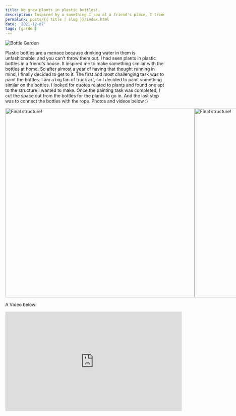 ```yaml
---
title: We grew plants in plastic bottles!. 
description: Inspired by a something I saw at a friend's place, I tried recreating it. 
permalink: posts/{{ title | slug }}/index.html
date: '2021-12-07'
tags: [garden]
---
```


<img src="/images/bottle-garden/sitting.jpg" alt="Bottle Garden"/>

Plastic bottles are a menace because drinking water in them is unfashionable, and you can't throw them out. I had seen plants in plastic bottles in a friend's house. It inspired me to make something similar with the bottles at home. So after almost a year of having that thought running in mind, I finally decided to get to it. The first and most challenging task was to paint the bottles. I am a big fan of truck art, so I decided to paint something similar on the bottles. I looked for quotes related to plants and found one apt to the structure I wanted to make. Once the painting task was completed, I cut the space out from the bottles for the plants to go in. And the last step was to connect the bottles with the rope. Photos and videos below :)


<div style="display: flex;">
  <div><img src = "/images/bottle-garden/hanged.jpg" alt="Final structure!" style="height: 600px; width : auto">
</div>
  <div><img src = "/images/bottle-garden/ropes.jpg" alt="Final structure!" style="height: 600px; width : auto">
</div>
</div>

A Video below!

<iframe width="560" height="315" src="https://www.youtube.com/embed/7V_dtXVlsvQ" title="YouTube video player" frameborder="0" allow="accelerometer; autoplay; clipboard-write; encrypted-media; gyroscope; picture-in-picture" allowfullscreen></iframe>

